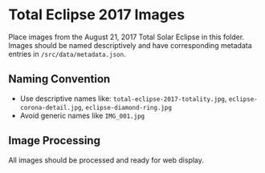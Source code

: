 # Total Eclipse 2017 Images

Place images from the August 21, 2017 Total Solar Eclipse in this folder. Images should be named descriptively and have corresponding metadata entries in `/src/data/metadata.json`.

## Naming Convention
- Use descriptive names like: `total-eclipse-2017-totality.jpg`, `eclipse-corona-detail.jpg`, `eclipse-diamond-ring.jpg`
- Avoid generic names like `IMG_001.jpg`

## Image Processing
All images should be processed and ready for web display.
